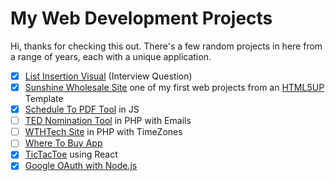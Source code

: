 # My Web Development Projects

Hi, thanks for checking this out. There's a few random projects in here from a range of years, each with a unique application.

- [x] [List Insertion Visual](/ListInsertionVisualization) (Interview Question)
- [X] [Sunshine Wholesale Site](/SWDO) one of my first web projects from an [HTML5UP](https://html5up.net) Template
- [x] [Schedule To PDF Tool](/Schedule2PDF) in JS
- [ ] [TED Nomination Tool](/TEDNomination-Emails) in PHP with Emails
- [ ] [WTHTech Site](/WTHTech-TimeZones) in PHP with TimeZones
- [ ] [Where To Buy App](/WhereToBuy)
- [X] [TicTacToe](/TicTacToe) using React
- [X] [Google OAuth with Node.js](/nodejs-google-oauth)

